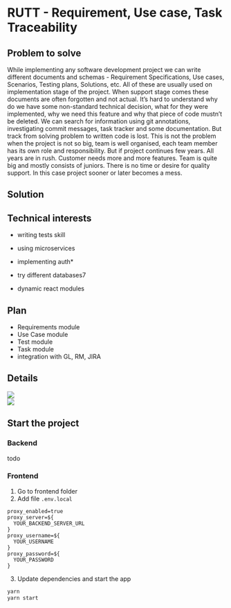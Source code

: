 # RUTT - Requirement, Use case, Task Traceability
## Problem to solve
While implementing any software development project we can write different documents and schemas - Requirement Specifications, Use cases,   Scenarios, Testing plans, Solutions, etc.
All of these are usually used on implementation stage of the project. When support stage comes these documents are often forgotten and not actual. It’s hard to understand why do we have some non-standard technical decision, what for they were implemented, why we need this feature and why that piece of code mustn’t be deleted.
We can search for information using git annotations, investigating commit messages, task tracker and some documentation. But track from solving problem to written code is lost.
This is not the problem when the project is not so big, team is well organised, each team member has its own role and responsibility.
But if project continues few years. All years are in rush. Customer needs more and more features. Team is quite big and mostly consists of juniors.  There is no time or desire for quality support. In this case project sooner or later becomes a mess.

## Solution


## Technical interests
* writing tests skill
* using microservices
* implementing auth*
* try different databases7

* dynamic react modules

## Plan
* Requirements module
* Use Case module
* Test module
* Task module
* integration with GL, RM, JIRA

## Details

![](http://www.plantuml.com/plantuml/proxy?src=https://raw.githubusercontent.com/v1690117/rutt/master/docs/Modules.puml)    
![](http://www.plantuml.com/plantuml/proxy?src=https://raw.githubusercontent.com/v1690117/rutt/master/docs/Sequence.puml)

## Start the project

### Backend

todo

### Frontend

1. Go to frontend folder
2. Add file `.env.local`

```
proxy_enabled=true
proxy_server=${
  YOUR_BACKEND_SERVER_URL
}
proxy_username=${
  YOUR_USERNAME
}
proxy_password=${
  YOUR_PASSWORD
}
```

3. Update dependencies and start the app

```cmd
yarn 
yarn start
```
